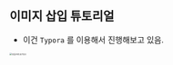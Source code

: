 ## 이미지 삽입 튜토리얼

- 이건 `Typora` 를 이용해서 진행해보고 있음.

<img src="/Users/joon/Desktop/GitHub/joonlab.github.io/images/2024-11-04-image-tutorial/유튜브로고(최신).jpeg" alt="유튜브로고(최신)" style="zoom:25%;" />

